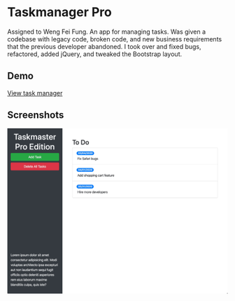 Taskmanager Pro
===
Assigned to Weng Fei Fung. An app for managing tasks. Was given a codebase with legacy code, broken code, and new business requirements that the previous developer abandoned. I took over and fixed bugs, refactored, added jQuery, and tweaked the Bootstrap layout.

Demo
---
[View task manager](//Siphon880gh.github.io/ucla-taskmanager-pro)

Screenshots
---
![Basic overview](README/100-taskmaster-app.jpg)
